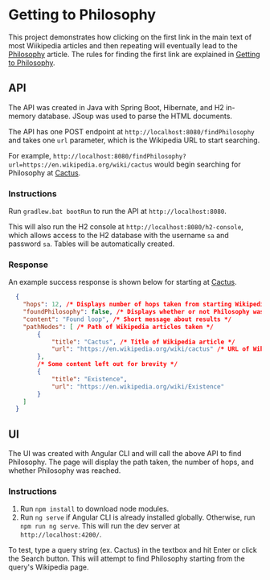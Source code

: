 # Getting to Philosophy

This project demonstrates how clicking on the first link in the main text of most Wiikipedia articles and then repeating will eventually lead to the [Philosophy](https://en.wikipedia.org/wiki/Philosophy) article. The rules for finding the first link are explained in [Getting to Philosophy](https://en.wikipedia.org/wiki/Wikipedia:Getting_to_Philosophy).

## API

The API was created in Java with Spring Boot, Hibernate, and H2 in-memory database. JSoup was used to parse the HTML documents.

The API has one POST endpoint at `http://localhost:8080/findPhilosophy` and takes one `url` parameter, which is the Wikipedia URL to start searching.

For example, `http://localhost:8080/findPhilosophy?url=https://en.wikipedia.org/wiki/cactus` would begin searching for Philosophy at [Cactus](https://en.wikipedia.org/wiki/cactus).

### Instructions

Run `gradlew.bat bootRun` to run the API at `http://localhost:8080`.

This will also run the H2 console at `http://localhost:8080/h2-console`, which allows access to the H2 database with the username `sa` and password `sa`. Tables will be automatically created.

### Response

An example success response is shown below for starting at [Cactus](https://en.wikipedia.org/wiki/cactus). 

```json
  {
    "hops": 12, /* Displays number of hops taken from starting Wikipedia article */
    "foundPhilosophy": false, /* Displays whether or not Philosophy was reached */
    "content": "Found loop", /* Short message about results */
    "pathNodes": [ /* Path of Wikipedia articles taken */
        {
            "title": "Cactus", /* Title of Wikipedia article */
            "url": "https://en.wikipedia.org/wiki/cactus" /* URL of Wikipedia article */
        },
        /* Some content left out for brevity */
        {
            "title": "Existence",
            "url": "https://en.wikipedia.org/wiki/Existence"
        }
    ]
  }
```

## UI

The UI was created with Angular CLI and will call the above API to find Philosophy. The page will display the path taken, the number of hops, and whether Philosophy was reached.

### Instructions

1. Run `npm install` to download node modules.
2. Run `ng serve` if Angular CLI is already installed globally. Otherwise, run `npm run ng serve`. This will run the dev server at `http://localhost:4200/`.

To test, type a query string (ex. Cactus) in the textbox and hit Enter or click the Search button. This will attempt to find Philosophy starting from the query's Wikipedia page.
